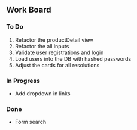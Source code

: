 ## Work Board

### To Do


1. Refactor the productDetail view
2. Refactor the all inputs
3. Validate user registrations and login
4. Load users into the DB with hashed passwords
5. Adjust the cards for all resolutions

### In Progress
- Add dropdown in links

### Done
- Form search 

